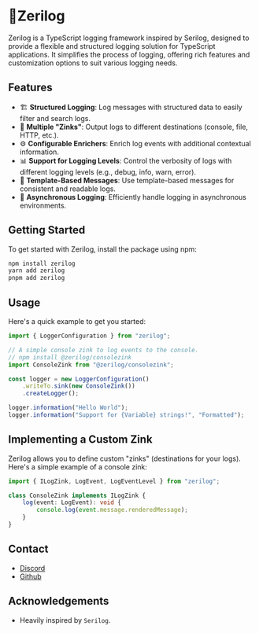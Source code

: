 # 🚀Zerilog

Zerilog is a TypeScript logging framework inspired by Serilog, designed to provide a flexible and structured logging solution for TypeScript applications. It simplifies the process of logging, offering rich features and customization options to suit various logging needs.

## Features

-   🏗️ **Structured Logging**: Log messages with structured data to easily filter and search logs.
-   🚰 **Multiple "Zinks"**: Output logs to different destinations (console, file, HTTP, etc.).
-   ⚙️ **Configurable Enrichers**: Enrich log events with additional contextual information.
-   📊 **Support for Logging Levels**: Control the verbosity of logs with different logging levels (e.g., debug, info, warn, error).
-   📝 **Template-Based Messages**: Use template-based messages for consistent and readable logs.
-   🔄 **Asynchronous Logging**: Efficiently handle logging in asynchronous environments.

## Getting Started

To get started with Zerilog, install the package using npm:

```bash
npm install zerilog
yarn add zerilog
pnpm add zerilog
```

## Usage

Here's a quick example to get you started:

```ts
import { LoggerConfiguration } from "zerilog";

// A simple console zink to log events to the console.
// npm install @zerilog/consolezink
import ConsoleZink from "@zerilog/consolezink";

const logger = new LoggerConfiguration()
	.writeTo.sink(new ConsoleZink())
	.createLogger();

logger.information("Hello World");
logger.information("Support for {Variable} strings!", "Formatted");
```

## Implementing a Custom Zink

Zerilog allows you to define custom "zinks" (destinations for your logs). Here's a simple example of a console zink:

```ts
import { ILogZink, LogEvent, LogEventLevel } from "zerilog";

class ConsoleZink implements ILogZink {
	log(event: LogEvent): void {
		console.log(event.message.renderedMessage);
	}
}
```

## Contact

-   [Discord](https://discord.com/users/251026389371846656)
-   [Github](https://github.com/sh4dow8080)

## Acknowledgements

-   Heavily inspired by `Serilog`.
